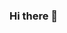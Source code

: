 ### Hi there 👋

<!--
**aarongratzl/aarongratzl** is a ✨ _special_ ✨ repository because its `README.md` (this file) appears on your GitHub profile.

Here are some ideas to get you started:

- 🔭 I’m currently working on this file
- 🌱 I’m currently learning programming
- 👯 I’m looking to collaborate on ...
- 🤔 I’m looking for help with ...
- 💬 Ask me about my favourite games
- 📫 How to reach me: DM me
- 😄 Pronouns: ...
- ⚡ Fun fact: 1+1=2
-->
